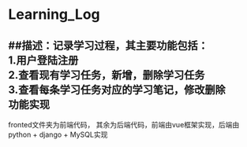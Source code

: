 # Learning_Log
##描述：记录学习过程，其主要功能包括：  
1.用户登陆注册  
2.查看现有学习任务，新增，删除学习任务  
3.查看每条学习任务对应的学习笔记，修改删除  
功能实现  
-------
fronted文件夹为前端代码， 其余为后端代码，前端由vue框架实现，后端由python + django + MySQL实现  

